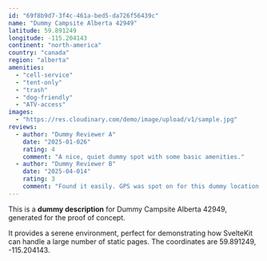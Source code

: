 ```yaml
---
id: "69f8b9d7-3f4c-461a-bed5-da726f56439c"
name: "Dummy Campsite Alberta 42949"
latitude: 59.891249
longitude: -115.204143
continent: "north-america"
country: "canada"
region: "alberta"
amenities:
  - "cell-service"
  - "tent-only"
  - "trash"
  - "dog-friendly"
  - "ATV-access"
images:
  - "https://res.cloudinary.com/demo/image/upload/v1/sample.jpg"
reviews:
  - author: "Dummy Reviewer A"
    date: "2025-01-026"
    rating: 4
    comment: "A nice, quiet dummy spot with some basic amenities."
  - author: "Dummy Reviewer B"
    date: "2025-04-014"
    rating: 3
    comment: "Found it easily. GPS was spot on for this dummy location."
---
```


This is a **dummy description** for Dummy Campsite Alberta 42949, generated for the proof of concept.

It provides a serene environment, perfect for demonstrating how SvelteKit can handle a large number of static pages. The coordinates are 59.891249, -115.204143.
